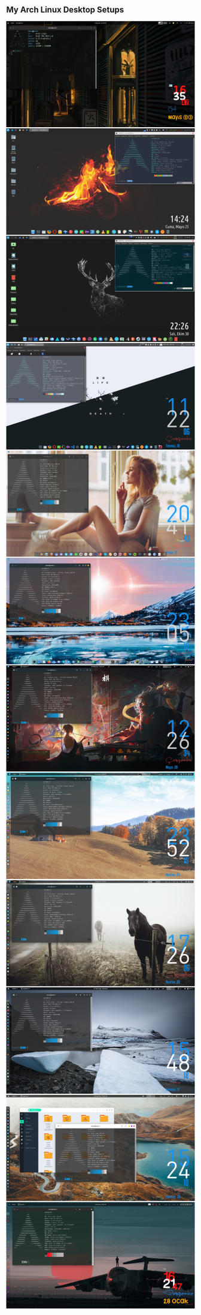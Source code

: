 ## My Arch Linux Desktop Setups
<!--width="460" height="300" -->
<p align="center">
  <img  src="images/Ekran Görüntüsü - 2022-05-03 16-35-50.png">
  
  <img  src="images/2018-05-25_14-24-22.png">
  <img  src="images/2018-10-30_22-26-10.png">

  <img  src="images/2019-07-10_11-22-09.png">

  <img  src="images/2019-12-1120-41-44.png">
  <img  src="images/2020-01-2723-05-19.png">

  <img  src="images/2020-05-2012-26-35.png">

  <img  src="images/2020-06-2423-52-15.png">

  <img  src="images/2020-06-2917-26-07.png">
  <img src="images/2020-07-1715-48-19.png">
  
  <img src="images/2020-07-23-15-24-10.png">
  <img src="images/2021-01-28-16-21-48.png">
</p>
